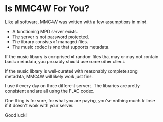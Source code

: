 # Is MMC4W For You?

Like all software, MMC4W was written with a few assumptions in mind.

 - A functioning MPD server exists.  
 - The server is not password protected.  
 - The library consists of managed files.  
 - The music codec is one that supports metadata.  

If the music library is comprised of random files that may or may not contain basic metadata, you probably should use some other client.

If the music library is well-curated with reasonably complete song metadata, MMC4W will likely work just fine.

I use it every day on three different servers.  The libraries are pretty consistent and are all using the FLAC codec.

One thing is for sure, for what you are paying, you've nothing much to lose if it doesn't work with your server.

Good luck!

